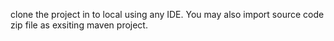 clone the project in to local using any IDE.
You may also import source code zip file as exsiting maven project.
